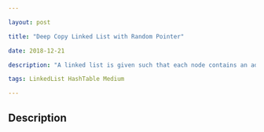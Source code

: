 ```yaml
---

layout: post

title: "Deep Copy Linked List with Random Pointer"

date: 2018-12-21

description: "A linked list is given such that each node contains an additional random pointer which could point to any node in the list or null. Return a deep copy of the list."

tags: LinkedList HashTable Medium

---
```


## Description


